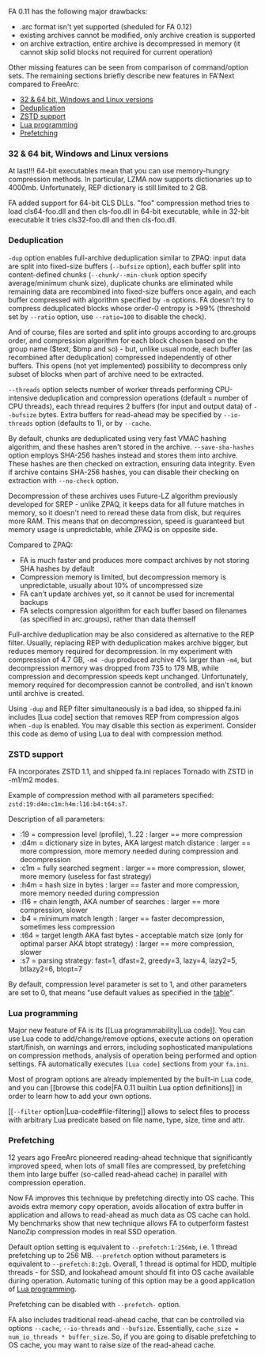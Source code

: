 FA 0.11 has the following major drawbacks:
- .arc format isn't yet supported (sheduled for FA 0.12)
- existing archives cannot be modified, only archive creation is supported
- on archive extraction, entire archive is decompressed in memory (it cannot skip solid blocks not required for current operation)

Other missing features can be seen from comparison of command/option sets. The remaining sections briefly describe new features in FA'Next compared to FreeArc:
- [32 & 64 bit, Windows and Linux versions](#versions)
- [Deduplication](#deduplication)
- [ZSTD support](#zstd-support)
- [Lua programming](#lua-programming)
- [Prefetching](#prefetching)

<a name="versions"/>

### 32 & 64 bit, Windows and Linux versions
At last!!! 64-bit executables mean that you can use memory-hungry compression methods. In particular, LZMA now supports dictionaries up to 4000mb. Unfortunately, REP dictionary is still limited to 2 GB.

FA added support for 64-bit CLS DLLs. "foo" compression method tries to load cls64-foo.dll and then cls-foo.dll in 64-bit executable, while in 32-bit executable it tries cls32-foo.dll and then cls-foo.dll.

### Deduplication
`-dup` option enables full-archive deduplication similar to ZPAQ: input data are split into fixed-size buffers (`--bufsize` option), each buffer split into content-defined chunks (`--chunk/--min-chunk` option specify average/minimum chunk size), duplicate chunks are eliminated while remaining data are recombined into fixed-size buffers once again, and each buffer compressed with algorithm specified by `-m` options. FA doesn't try to compress deduplicated blocks whose order-0 entropy is >99% (threshold set by `--ratio` option, use `--ratio=100` to disable the check).

And of course, files are sorted and split into groups according to arc.groups order, and compression algorithm for each block chosen based on the group name (\$text, \$bmp and so) - but, unlike usual mode, each buffer (as recombined after deduplication) compressed independently of other buffers. This opens (not yet implemented) possibility to decompress only subset of blocks when part of archive need to be extracted.

`--threads` option selects number of worker threads performing CPU-intensive deduplication and compression operations (default = number of CPU threads), each thread requires 2 buffers (for input and output data) of `--bufsize` bytes. Extra buffers for read-ahead may be specified by `--io-threads` option (defaults to 1), or by `--cache`.

By default, chunks are deduplicated using very fast VMAC hashing algorithm, and these hashes aren't stored in the archive. `--save-sha-hashes` option employs SHA-256 hashes instead and stores them into archive. These hashes are then checked on extraction, ensuring data integrity. Even if archive contains SHA-256 hashes, you can disable their checking on extraction with `--no-check` option.

Decompression of these archives uses Future-LZ algorithm previously developed for SREP - unlike ZPAQ, it keeps data for all future matches in memory, so it doesn't need to reread these data from disk, but requires more RAM. This means that on decompression, speed is guaranteed but memory usage is unpredictable, while ZPAQ is on opposite side.

Compared to ZPAQ:
- FA is much faster and produces more compact archives by not storing SHA hashes by default
- Compression memory is limited, but decompression memory is unpredictable, usually about 10% of uncompressed size
- FA can't update archives yet, so it cannot be used for incremental backups
- FA selects compression algorithm for each buffer based on filenames (as specified in arc.groups), rather than data themself

Full-archive deduplication may be also considered as alternative to the REP filter. Usually, replacing REP with deduplication makes archive bigger, but reduces memory required for decompression. In my experiment with compression of 4.7 GB, `-m4 -dup` produced archive 4% larger than `-m4`, but decompression memory was dropped from 735 to 179 MB, while compression and decompression speeds kept unchanged. Unfortunately, memory required for decompression cannot be controlled, and isn't known until archive is created.

Using `-dup` and REP filter simultaneously is a bad idea, so shipped fa.ini includes [Lua code] section that removes REP from compression algos when `-dup` is enabled. You may disable this section as experiment. Consider this code as demo of using Lua to deal with compression method.

### ZSTD support
FA incorporates ZSTD 1.1, and shipped fa.ini replaces Tornado with ZSTD in -m1/m2 modes.

Example of compression method with all parameters specified: `zstd:19:d4m:c1m:h4m:l16:b4:t64:s7`.

Description of all parameters:
- :19  = compression level (profile), 1..22 : larger == more compression
- :d4m = dictionary size in bytes, AKA largest match distance : larger == more compression, more memory needed during compression and decompression
- :c1m = fully searched segment : larger == more compression, slower, more memory (useless for fast strategy)
- :h4m = hash size in bytes : larger == faster and more compression, more memory needed during compression
- :l16 = chain length, AKA number of searches : larger == more compression, slower
- :b4  = minimum match length : larger == faster decompression, sometimes less compression
- :t64 = target length AKA fast bytes - acceptable match size (only for optimal parser AKA btopt strategy) : larger == more compression, slower
- :s7  = parsing strategy: fast=1, dfast=2, greedy=3, lazy=4, lazy2=5, btlazy2=6, btopt=7

By default, compression level parameter is set to 1, and other parameters are set to 0, that means "use default values as specified in the [table](https://github.com/facebook/zstd/blob/v1.1.0/lib/compress/zstd_compress.c#L3044)".

### Lua programming
Major new feature of FA is its [[Lua programmability|Lua code]].
You can use Lua code to add/change/remove options, execute actions on operation start/finish, on warnings and errors,
including sophosticated manipulations on compression methods, analysis of operation being performed and option settings. FA automatically executes `[Lua code]` sections from your `fa.ini`.

Most of program options are already implemented by the built-in Lua code,
and you can [[browse this code|FA 0.11 builtin Lua option definitions]] in order to learn how to add your own options. 

[[`--filter` option|Lua-code#file-filtering]] allows to select files to process with arbitrary Lua predicate based on file name, type, size, time and attr.

### Prefetching
12 years ago FreeArc pioneered reading-ahead technique that significantly improved speed, when lots of small files are compressed, by prefetching them into large buffer (so-called read-ahead cache) in parallel with compression operation.

Now FA improves this technique by prefetching directly into OS cache. This avoids extra memory copy operation, avoids allocation of extra buffer in application and allows to read-ahead as much data as OS cache can hold. My benchmarks show that new technique allows FA to outperform fastest NanoZip compression modes in real SSD operation.

Default option setting is equivalent to `--prefetch:1:256mb`, i.e. 1 thread prefetching up to 256 MB. `--prefetch` option without parameters is equivalent to `--prefetch:8:2gb`. Overall, 1 thread is optimal for HDD, multiple threads - for SSD, and lookahead amount should fit into OS cache available during operation. Automatic tuning of this option may be a good application of [Lua programming](#lua-programming).

Prefetching can be disabled with `--prefetch-` option.

FA also includes traditional read-ahead cache, that can be controlled via options `--cache`, `--io-threads` and `--bufsize`. Essentially, `cache_size = num_io_threads * buffer_size`. So, if you are going to disable prefetching to OS cache, you may want to raise size of the read-ahead cache.
